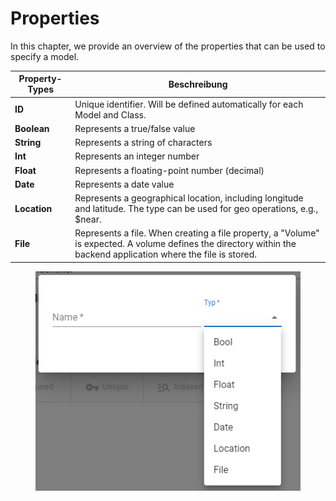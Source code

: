 # Properties

In this chapter, we provide an overview of the properties that can be used to specify a model.

| Property-Types | Beschreibung                                                                                                                                                      |
| -------------- | ----------------------------------------------------------------------------------------------------------------------------------------------------------------- |
| **ID**         | Unique identifier. Will be defined automatically for each Model and Class.                                                                                        |
| **Boolean**    | Represents a true/false value                                                                                                                                     |
| **String**     | Represents a string of characters                                                                                                                                 |
| **Int**        | Represents an integer number                                                                                                                                      |
| **Float**      | Represents a floating-point number (decimal)                                                                                                                      |
| **Date**       | Represents a date value                                                                                                                                           |
| **Location**   | Represents a geographical location, including longitude and latitude. The type can be used for geo operations, e.g., $near.                                       |
| **File**       | Represents a file. When creating a file property, a "Volume" is expected. A volume defines the directory within the backend application where the file is stored. |







<figure><img src="../../.gitbook/assets/2024-05-10 21_56_53-Window.png" alt=""><figcaption></figcaption></figure>



